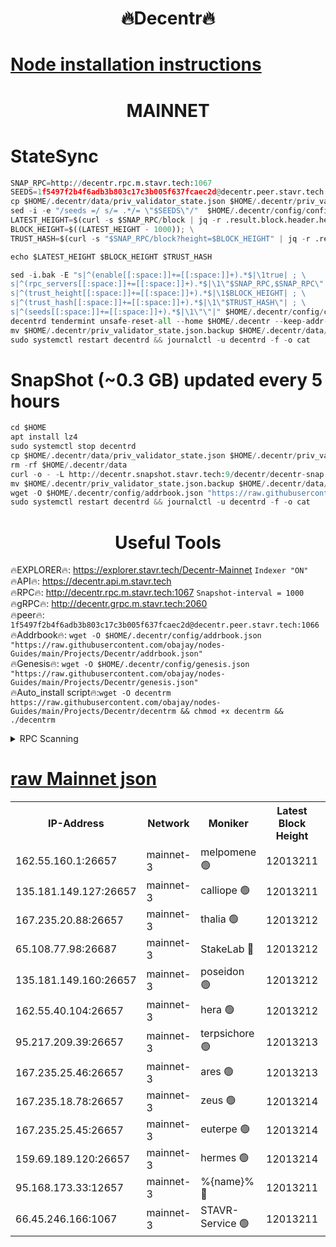 <h1 align="center"> 🔥Decentr🔥</h1>

[Node installation instructions](https://github.com/obajay/nodes-Guides/tree/main/Projects/Decentr)
=
<h1 align="center"> MAINNET</h1>

# StateSync
```python
SNAP_RPC=http://decentr.rpc.m.stavr.tech:1067
SEEDS=1f5497f2b4f6adb3b803c17c3b005f637fcaec2d@decentr.peer.stavr.tech:1066
cp $HOME/.decentr/data/priv_validator_state.json $HOME/.decentr/priv_validator_state.json.backup
sed -i -e "/seeds =/ s/= .*/= \"$SEEDS\"/"  $HOME/.decentr/config/config.toml
LATEST_HEIGHT=$(curl -s $SNAP_RPC/block | jq -r .result.block.header.height); \
BLOCK_HEIGHT=$((LATEST_HEIGHT - 1000)); \
TRUST_HASH=$(curl -s "$SNAP_RPC/block?height=$BLOCK_HEIGHT" | jq -r .result.block_id.hash)

echo $LATEST_HEIGHT $BLOCK_HEIGHT $TRUST_HASH

sed -i.bak -E "s|^(enable[[:space:]]+=[[:space:]]+).*$|\1true| ; \
s|^(rpc_servers[[:space:]]+=[[:space:]]+).*$|\1\"$SNAP_RPC,$SNAP_RPC\"| ; \
s|^(trust_height[[:space:]]+=[[:space:]]+).*$|\1$BLOCK_HEIGHT| ; \
s|^(trust_hash[[:space:]]+=[[:space:]]+).*$|\1\"$TRUST_HASH\"| ; \
s|^(seeds[[:space:]]+=[[:space:]]+).*$|\1\"\"|" $HOME/.decentr/config/config.toml
decentrd tendermint unsafe-reset-all --home $HOME/.decentr --keep-addr-book
mv $HOME/.decentr/priv_validator_state.json.backup $HOME/.decentr/data/priv_validator_state.json
sudo systemctl restart decentrd && journalctl -u decentrd -f -o cat
```
# SnapShot (~0.3 GB) updated every 5 hours
```python
cd $HOME
apt install lz4
sudo systemctl stop decentrd
cp $HOME/.decentr/data/priv_validator_state.json $HOME/.decentr/priv_validator_state.json.backup
rm -rf $HOME/.decentr/data
curl -o - -L http://decentr.snapshot.stavr.tech:9/decentr/decentr-snap.tar.lz4 | lz4 -c -d - | tar -x -C $HOME/.decentr --strip-components 2
mv $HOME/.decentr/priv_validator_state.json.backup $HOME/.decentr/data/priv_validator_state.json
wget -O $HOME/.decentr/config/addrbook.json "https://raw.githubusercontent.com/obajay/nodes-Guides/main/Projects/Decentr/addrbook.json"
sudo systemctl restart decentrd && journalctl -u decentrd -f -o cat
```

 <h1 align="center"> Useful Tools</h1>

🔥EXPLORER🔥:     https://explorer.stavr.tech/Decentr-Mainnet        `Indexer "ON"` \
🔥API🔥:          https://decentr.api.m.stavr.tech \
🔥RPC🔥:          http://decentr.rpc.m.stavr.tech:1067              `Snapshot-interval = 1000` \
🔥gRPC🔥:         http://decentr.grpc.m.stavr.tech:2060 \
🔥peer🔥:         `1f5497f2b4f6adb3b803c17c3b005f637fcaec2d@decentr.peer.stavr.tech:1066` \
🔥Addrbook🔥:  `wget -O $HOME/.decentr/config/addrbook.json "https://raw.githubusercontent.com/obajay/nodes-Guides/main/Projects/Decentr/addrbook.json"` \
🔥Genesis🔥:  `wget -O $HOME/.decentr/config/genesis.json "https://raw.githubusercontent.com/obajay/nodes-Guides/main/Projects/Decentr/genesis.json"` \
🔥Auto_install script🔥:`wget -O decentrm https://raw.githubusercontent.com/obajay/nodes-Guides/main/Projects/Decentr/decentrm && chmod +x decentrm && ./decentrm`

<details>
<summary>RPC Scanning</summary>

<h2 align="center"> We scan nodes in real time every 4 hours. And we provide the final result of RPC endpoints.
We cannot influence the operation of these nodes in any way. </h2>


```python
If Voting Power is higher than 0 --> then the Node is a validator of the network and may be subject to attack and be a potential threat to the chain.
```
```python
We marked such validators with a red symbol
```

</details>

[raw Mainnet json](https://rpc-check.decentrm.stavr.tech/decentrm/rpc-decentrm-result.json)
=



<table><tr><th>IP-Address</th><th>Network</th><th>Moniker</th><th>Latest Block Height</th><th>Earliest Block Height</th><th>Catching Up</th><th>Tx Index</th><th>Voting Power</th><th>Scan Time</th></tr><tr><td>162.55.160.1:26657</td><td>mainnet-3</td><td>melpomene 🟢</td><td>12013211</td><td>1688950</td><td>False</td><td>on</td><td>0</td><td>2023-12-17T22:23:13.137402056UTC</td></tr><tr><td>135.181.149.127:26657</td><td>mainnet-3</td><td>calliope 🟢</td><td>12013211</td><td>1688950</td><td>False</td><td>on</td><td>0</td><td>2023-12-17T22:23:13.543641913UTC</td></tr><tr><td>167.235.20.88:26657</td><td>mainnet-3</td><td>thalia 🟢</td><td>12013212</td><td>1688950</td><td>False</td><td>on</td><td>0</td><td>2023-12-17T22:23:19.243568913UTC</td></tr><tr><td>65.108.77.98:26687</td><td>mainnet-3</td><td>StakeLab 🔴</td><td>12013212</td><td>1688950</td><td>False</td><td>on</td><td>5281531</td><td>2023-12-17T22:23:19.614771661UTC</td></tr><tr><td>135.181.149.160:26657</td><td>mainnet-3</td><td>poseidon 🟢</td><td>12013212</td><td>1688950</td><td>False</td><td>on</td><td>0</td><td>2023-12-17T22:23:22.248632600UTC</td></tr><tr><td>162.55.40.104:26657</td><td>mainnet-3</td><td>hera 🟢</td><td>12013212</td><td>1688950</td><td>False</td><td>on</td><td>0</td><td>2023-12-17T22:23:24.525804105UTC</td></tr><tr><td>95.217.209.39:26657</td><td>mainnet-3</td><td>terpsichore 🟢</td><td>12013213</td><td>1688950</td><td>False</td><td>on</td><td>0</td><td>2023-12-17T22:23:26.909346414UTC</td></tr><tr><td>167.235.25.46:26657</td><td>mainnet-3</td><td>ares 🟢</td><td>12013213</td><td>1688950</td><td>False</td><td>on</td><td>0</td><td>2023-12-17T22:23:29.318102065UTC</td></tr><tr><td>167.235.18.78:26657</td><td>mainnet-3</td><td>zeus 🟢</td><td>12013214</td><td>1688950</td><td>False</td><td>on</td><td>0</td><td>2023-12-17T22:23:31.610492672UTC</td></tr><tr><td>167.235.25.45:26657</td><td>mainnet-3</td><td>euterpe 🟢</td><td>12013214</td><td>1688950</td><td>False</td><td>on</td><td>0</td><td>2023-12-17T22:23:33.883983469UTC</td></tr><tr><td>159.69.189.120:26657</td><td>mainnet-3</td><td>hermes 🟢</td><td>12013214</td><td>1688950</td><td>False</td><td>on</td><td>0</td><td>2023-12-17T22:23:34.118231634UTC</td></tr><tr><td>95.168.173.33:12657</td><td>mainnet-3</td><td>%{name}% 🔴</td><td>12013211</td><td>8964001</td><td>False</td><td>on</td><td>4163099</td><td>2023-12-17T22:23:14.708926359UTC</td></tr><tr><td>66.45.246.166:1067</td><td>mainnet-3</td><td>STAVR-Service 🟢</td><td>12013211</td><td>12010001</td><td>False</td><td>on</td><td>0</td><td>2023-12-17T22:23:14.174151666UTC</td></tr></table>